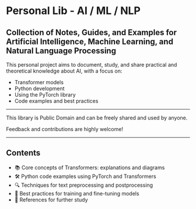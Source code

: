 # Personal Lib - AI / ML / NLP

## Collection of Notes, Guides, and Examples for Artificial Intelligence, Machine Learning, and Natural Language Processing

This personal project aims to document, study, and share practical and theoretical knowledge about AI, with a focus on:

- Transformer models
- Python development
- Using the PyTorch library
- Code examples and best practices

---

This library is Public Domain and can be freely shared and used by anyone.

Feedback and contributions are highly welcome!

---

## Contents

- 📚 Core concepts of Transformers: explanations and diagrams
- 🛠️ Python code examples using PyTorch and Transformers
- 🔍 Techniques for text preprocessing and postprocessing
- 🚀 Best practices for training and fine-tuning models
- 📖 References for further study
